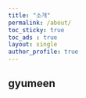 ```yaml
---
title: "소개"
permalink: /about/
toc_sticky: true
toc_ads : true
layout: single
author_profile: true
---
```


## gyumeen


